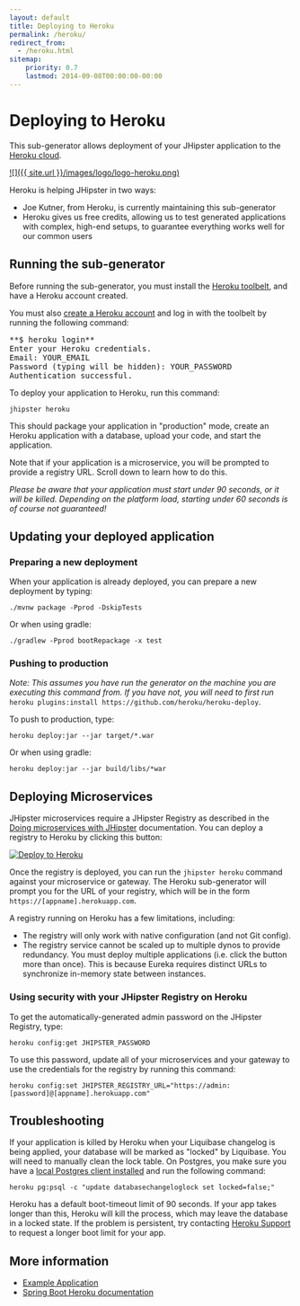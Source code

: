 ```yaml
---
layout: default
title: Deploying to Heroku
permalink: /heroku/
redirect_from:
  - /heroku.html
sitemap:
    priority: 0.7
    lastmod: 2014-09-08T00:00:00-00:00
---
```


# Deploying to Heroku

This sub-generator allows deployment of your JHipster application to the [Heroku cloud](https://www.heroku.com/).

[![]({{ site.url }}/images/logo/logo-heroku.png)](https://www.heroku.com/)

Heroku is helping JHipster in two ways:

- Joe Kutner, from Heroku, is currently maintaining this sub-generator
- Heroku gives us free credits, allowing us to test generated applications with complex, high-end setups, to guarantee everything works well for our common users

## Running the sub-generator

Before running the sub-generator, you must install the [Heroku toolbelt](https://toolbelt.heroku.com/), and have a Heroku account created.

You must also [create a Heroku account](http://signup.heroku.com/) and log in with the toolbelt by running the following command:

<pre>**$ heroku login**
Enter your Heroku credentials.
Email: YOUR_EMAIL
Password (typing will be hidden): YOUR_PASSWORD
Authentication successful.
</pre>

To deploy your application to Heroku, run this command:

`jhipster heroku`

This should package your application in "production" mode, create an Heroku application with a database, upload your code, and start the application.

Note that if your application is a microservice, you will be prompted to provide a registry URL. Scroll down to learn how to do this.

_Please be aware that your application must start under 90 seconds, or it will be killed. Depending on the platform load, starting under 60 seconds is of course not guaranteed!_

## Updating your deployed application

### Preparing a new deployment

When your application is already deployed, you can prepare a new deployment by typing:

`./mvnw package -Pprod -DskipTests`

Or when using gradle:

`./gradlew -Pprod bootRepackage -x test`

### Pushing to production

_Note: This assumes you have run the generator on the machine you are executing this command from. If you have not, you will need to first run_ `heroku plugins:install https://github.com/heroku/heroku-deploy`.

To push to production, type:

`heroku deploy:jar --jar target/*.war`

Or when using gradle:

`heroku deploy:jar --jar build/libs/*war`

## Deploying Microservices

JHipster microservices require a JHipster Registry as described in the [Doing microservices with JHipster](/microservices-architecture/) documentation. You can deploy a registry to Heroku by clicking this button:

[![Deploy to Heroku](https://camo.githubusercontent.com/c0824806f5221ebb7d25e559568582dd39dd1170/68747470733a2f2f7777772e6865726f6b7563646e2e636f6d2f6465706c6f792f627574746f6e2e706e67)](https://dashboard.heroku.com/new?&template=https%3A%2F%2Fgithub.com%2Fjhipster%2Fjhipster-registry)

Once the registry is deployed, you can run the `jhipster heroku` command against your microservice or gateway. The Heroku sub-generator will prompt you for the URL of your registry, which will be in the form `https://[appname].herokuapp.com`.

A registry running on Heroku has a few limitations, including:

*   The registry will only work with native configuration (and not Git config).
*   The registry service cannot be scaled up to multiple dynos to provide redundancy. You must deploy multiple applications (i.e. click the button more than once). This is because Eureka requires distinct URLs to synchronize in-memory state between instances.

### Using security with your JHipster Registry on Heroku

To get the automatically-generated admin password on the JHipster Registry, type:

`heroku config:get JHIPSTER_PASSWORD`

To use this password, update all of your microservices and your gateway to use the credentials for the registry by running this command:

`heroku config:set JHIPSTER_REGISTRY_URL="https://admin:[password]@[appname].herokuapp.com"`

## Troubleshooting

If your application is killed by Heroku when your Liquibase changelog is being applied, your database will be marked as "locked" by Liquibase. You will need to manually clean the lock table. On Postgres, you make sure you have a [local Postgres client installed](https://devcenter.heroku.com/articles/heroku-postgresql#local-setup) and run the following command:

`heroku pg:psql -c "update databasechangeloglock set locked=false;"`

Heroku has a default boot-timeout limit of 90 seconds. If your app takes longer than this, Heroku will kill the process, which may leave the database in a locked state. If the problem is persistent, try contacting [Heroku Support](http://help.heroku.com) to request a longer boot limit for your app.

## More information

*   [Example Application](https://github.com/kissaten/jhipster-example)
*   [Spring Boot Heroku documentation](http://docs.spring.io/spring-boot/docs/current/reference/html/cloud-deployment.html#cloud-deployment-heroku)
